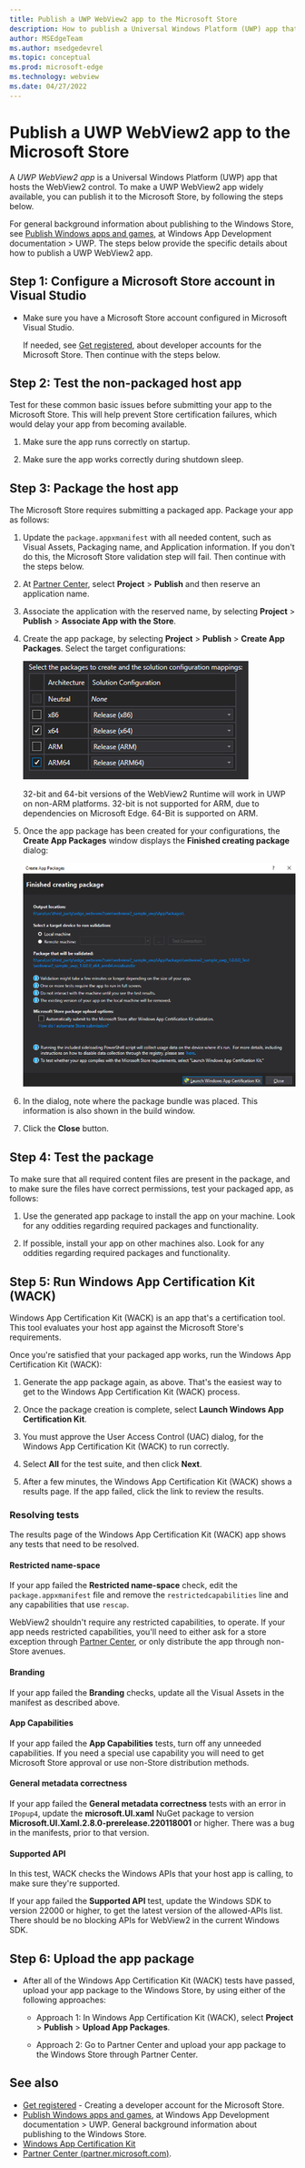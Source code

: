```yaml
---
title: Publish a UWP WebView2 app to the Microsoft Store
description: How to publish a Universal Windows Platform (UWP) app that hosts the WebView2 control to the Microsoft Store.
author: MSEdgeTeam
ms.author: msedgedevrel
ms.topic: conceptual
ms.prod: microsoft-edge
ms.technology: webview
ms.date: 04/27/2022
---
```

# Publish a UWP WebView2 app to the Microsoft Store

A _UWP WebView2 app_ is a Universal Windows Platform (UWP) app that hosts the WebView2 control.  To make a UWP WebView2 app widely available, you can publish it to the Microsoft Store, by following the steps below.

For general background information about publishing to the Windows Store, see [Publish Windows apps and games](/windows/uwp/publish/), at Windows App Development documentation > UWP.  The steps below provide the specific details about how to publish a UWP WebView2 app.


<!-- ====================================================================== -->
## Step 1: Configure a Microsoft Store account in Visual Studio

*  Make sure you have a Microsoft Store account configured in Microsoft Visual Studio.

   If needed, see [Get registered](https://developer.microsoft.com/microsoft-store/register/), about developer accounts for the Microsoft Store.  Then continue with the steps below.


<!-- ====================================================================== -->
## Step 2: Test the non-packaged host app

Test for these common basic issues before submitting your app to the Microsoft Store.  This will help prevent Store certification failures, which would delay your app from becoming available.

1. Make sure the app runs correctly on startup.

1. Make sure the app works correctly during shutdown sleep.


<!-- ====================================================================== -->
## Step 3: Package the host app

The Microsoft Store requires submitting a packaged app.  Package your app as follows:

1. Update the `package.appxmanifest` with all needed content, such as Visual Assets, Packaging name, and Application information.  If you don't do this, the Microsoft Store validation step will fail.  Then continue with the steps below.

1. At [Partner Center](https://partner.microsoft.com), select **Project** > **Publish** and then reserve an application name.

1. Associate the application with the reserved name, by selecting **Project** > **Publish** > **Associate App with the Store**.

1. Create the app package, by selecting **Project** > **Publish** > **Create App Packages**.  Select the target configurations:

   ![Selecting target configurations](publish-uwp-app-store-images/package-selection.png)

   32-bit and 64-bit versions of the WebView2 Runtime will work in UWP on non-ARM platforms. 32-bit is not supported for ARM, due to dependencies on Microsoft Edge.  64-Bit is supported on ARM.

1. Once the app package has been created for your configurations, the **Create App Packages** window displays the **Finished creating package** dialog:

   ![Windows App Certification Kit](publish-uwp-app-store-images/win-app-cert-kit.png)

1. In the dialog, note where the package bundle was placed.  This information is also shown in the build window.

1. Click the **Close** button.
 

<!-- ====================================================================== -->
## Step 4: Test the package

To make sure that all required content files are present in the package, and to make sure the files have correct permissions, test your packaged app, as follows:

1. Use the generated app package to install the app on your machine.  Look for any oddities regarding required packages and functionality.

1. If possible, install your app on other machines also.  Look for any oddities regarding required packages and functionality.


<!-- ====================================================================== -->
## Step 5: Run Windows App Certification Kit (WACK)

<!-- * [Windows App Certification Kit](https://learn.microsoft.com/windows/uwp/debug-test-perf/windows-app-certification-kit) -->

Windows App Certification Kit (WACK) is an app that's a certification tool.  This tool evaluates your host app against the Microsoft Store's requirements.

Once you're satisfied that your packaged app works, run the Windows App Certification Kit (WACK):

1. Generate the app package again, as above.  That's the easiest way to get to the Windows App Certification Kit (WACK) process.

1. Once the package creation is complete, select **Launch Windows App Certification Kit**.

1. You must approve the User Access Control (UAC) dialog, for the Windows App Certification Kit (WACK) to run correctly.

1. Select **All** for the test suite, and then click **Next**.

1. After a few minutes, the Windows App Certification Kit (WACK) shows a results page.  If the app failed, click the link to review the results.


### Resolving tests

The results page of the Windows App Certification Kit (WACK) app shows any tests that need to be resolved.


#### Restricted name-space

If your app failed the **Restricted name-space** check, edit the `package.appxmanifest` file and remove the `restrictedcapabilities` line and any capabilities that use `rescap`.

WebView2 shouldn't require any restricted capabilities, to operate.  If your app needs restricted capabilities, you'll need to either ask for a store exception through [Partner Center](https://partner.microsoft.com), or only distribute the app through non-Store avenues.


#### Branding

If your app failed the **Branding** checks, update all the Visual Assets in the manifest as described above.


#### App Capabilities

If your app failed the **App Capabilities** tests, turn off any unneeded capabilities.  If you need a special use capability you will need to get Microsoft Store approval or use non-Store distribution methods.


#### General metadata correctness

If your app failed the **General metadata correctness** tests with an error in `IPopup4`, update the **microsoft.UI.xaml** NuGet package to version **Microsoft.UI.Xaml.2.8.0-prerelease.220118001** or higher.  There was a bug in the manifests, prior to that version.


#### Supported API

In this test, WACK checks the Windows APIs that your host app is calling, to make sure they're supported.

If your app failed the **Supported API** test, update the Windows SDK to version 22000 or higher, to get the latest version of the allowed-APIs list.  There should be no blocking APIs for WebView2 in the current Windows SDK.


<!-- ====================================================================== -->
## Step 6: Upload the app package

*  After all of the Windows App Certification Kit (WACK) tests have passed, upload your app package to the Windows Store, by using either of the following approaches:

   *  Approach 1: In Windows App Certification Kit (WACK), select **Project** > **Publish** > **Upload App Packages**.

   *  Approach 2: Go to Partner Center and upload your app package to the Windows Store through Partner Center. 


<!-- ====================================================================== -->
## See also

* [Get registered](https://developer.microsoft.com/microsoft-store/register/) - Creating a developer account for the Microsoft Store.
* [Publish Windows apps and games](/windows/uwp/publish/), at Windows App Development documentation > UWP.  General background information about publishing to the Windows Store.
* [Windows App Certification Kit](/windows/uwp/debug-test-perf/windows-app-certification-kit)
* [Partner Center (partner.microsoft.com)](https://partner.microsoft.com).
